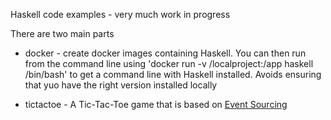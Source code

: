 Haskell code examples - very much work in progress

There are two main parts

  * docker - create docker images containing Haskell. You can then run from the command line using 'docker run -v /localproject:/app haskell /bin/bash' to get a command line with Haskell installed. Avoids ensuring that yuo have the right version installed locally

  * tictactoe - A Tic-Tac-Toe game that is based on [Event Sourcing](https://github.com/cer/event-sourcing-examples)

  